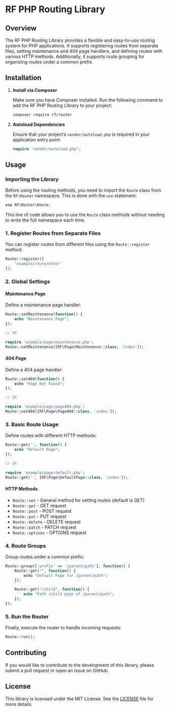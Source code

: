 # RF PHP Routing Library

## Overview

The RF PHP Routing Library provides a flexible and easy-to-use routing system for PHP applications. It supports registering routes from separate files, setting maintenance and 404 page handlers, and defining routes with various HTTP methods. Additionally, it supports route grouping for organizing routes under a common prefix.

## Installation

1. **Install via Composer**

   Make sure you have Composer installed. Run the following command to add the RF PHP Routing Library to your project:

   ```bash
   composer require rf/router
   ```

2. **Autoload Dependencies**

   Ensure that your project’s `vendor/autoload.php` is required in your application entry point.

   ```php
   require 'vendor/autoload.php';
   ```

## Usage

### Importing the Library

Before using the routing methods, you need to import the `Route` class from the `RF\Router` namespace. This is done with the `use` statement:

```php
use RF\Router\Route;
```

This line of code allows you to use the `Route` class methods without needing to write the full namespace each time.

### 1. Register Routes from Separate Files

You can register routes from different files using the `Route::register` method:

```php
Route::register([
    'example/route/other'
]);
```

### 2. Global Settings

#### Maintenance Page

Define a maintenance page handler:

```php
Route::setMaintenance(function() {
    echo "Maintenance Page";
});

// OR

require 'example/page/maintenance.php';
Route::setMaintenance([RF\Page\Maintenance::class, 'index']);
```

#### 404 Page

Define a 404 page handler:

```php
Route::set404(function() {
    echo "Page Not Found";
});

// OR

require 'example/page/page404.php';
Route::set404([RF\Page\Page404::class, 'index']);
```

### 3. Basic Route Usage

Define routes with different HTTP methods:

```php
Route::get('', function() {
    echo "Default Page";
});

// OR

require 'example/page/default.php';
Route::get('', [RF\Page\DefaultPage::class, 'index']);
```

#### HTTP Methods

- `Route::set` - General method for setting routes (default is GET)
- `Route::get` - GET request
- `Route::post` - POST request
- `Route::put` - PUT request
- `Route::delete` - DELETE request
- `Route::patch` - PATCH request
- `Route::options` - OPTIONS request

### 4. Route Groups

Group routes under a common prefix:

```php
Route::group(['prefix' => '/parent/path'], function() {
    Route::get("", function() {
        echo "Default Page for /parent/path";
    });

    Route::get("/child", function() {
        echo "Path /child page of /parent/path";
    });
});
```

### 5. Run the Router

Finally, execute the router to handle incoming requests:

```php
Route::run();
```

## Contributing

If you would like to contribute to the development of this library, please submit a pull request or open an issue on GitHub.

## License

This library is licensed under the MIT License. See the [LICENSE](LICENSE) file for more details.